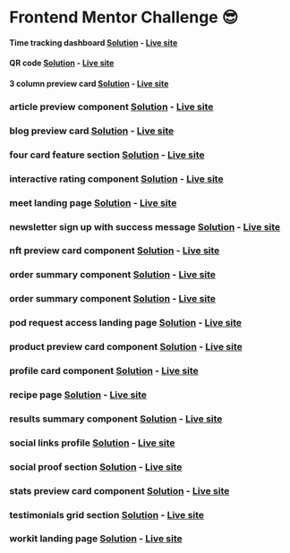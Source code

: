 # Frontend Mentor Challenge 😎

#### Time tracking dashboard [Solution](https://github.com/Smailen5/Frontend-Mentor-Challenge/tree/main/time-tracking-dashboard-main-main) - [Live site](https://smailen5.github.io/Frontend-Mentor-Challenge/time-tracking-dashboard-main-main/)

#### QR code [Solution](https://github.com/Smailen5/Frontend-Mentor-Challenge/tree/main/qr-code-component-main-main) - [Live site](https://smailen5.github.io/Frontend-Mentor-Challenge/qr-code-component-main-main/)

#### 3 column preview card [Solution](https://github.com/Smailen5/Frontend-Mentor-Challenge/tree/main/) - [Live site](https://smailen5.github.io/Frontend-Mentor-Challenge/)

### article preview component [Solution](https://github.com/Smailen5/Frontend-Mentor-Challenge/tree/main/) - [Live site](https://smailen5.github.io/Frontend-Mentor-Challenge/)

### blog preview card [Solution](https://github.com/Smailen5/Frontend-Mentor-Challenge/tree/main/) - [Live site](https://smailen5.github.io/Frontend-Mentor-Challenge/)

### four card feature section [Solution](https://github.com/Smailen5/Frontend-Mentor-Challenge/tree/main/) - [Live site](https://smailen5.github.io/Frontend-Mentor-Challenge/)

### interactive rating component [Solution](https://github.com/Smailen5/Frontend-Mentor-Challenge/tree/main/) - [Live site](https://smailen5.github.io/Frontend-Mentor-Challenge/)

### meet landing page [Solution](https://github.com/Smailen5/Frontend-Mentor-Challenge/tree/main/) - [Live site](https://smailen5.github.io/Frontend-Mentor-Challenge/)

### newsletter sign up with success message [Solution](https://github.com/Smailen5/Frontend-Mentor-Challenge/tree/main/) - [Live site](https://smailen5.github.io/Frontend-Mentor-Challenge/)

### nft preview card component [Solution](https://github.com/Smailen5/Frontend-Mentor-Challenge/tree/main/) - [Live site](https://smailen5.github.io/Frontend-Mentor-Challenge/)

### order summary component [Solution](https://github.com/Smailen5/Frontend-Mentor-Challenge/tree/main/) - [Live site](https://smailen5.github.io/Frontend-Mentor-Challenge/)

### order summary component [Solution](https://github.com/Smailen5/Frontend-Mentor-Challenge/tree/main/) - [Live site](https://smailen5.github.io/Frontend-Mentor-Challenge/)

### pod request access landing page [Solution](https://github.com/Smailen5/Frontend-Mentor-Challenge/tree/main/) - [Live site](https://smailen5.github.io/Frontend-Mentor-Challenge/)

### product preview card component [Solution](https://github.com/Smailen5/Frontend-Mentor-Challenge/tree/main/) - [Live site](https://smailen5.github.io/Frontend-Mentor-Challenge/)

### profile card component [Solution](https://github.com/Smailen5/Frontend-Mentor-Challenge/tree/main/) - [Live site](https://smailen5.github.io/Frontend-Mentor-Challenge/)

### recipe page [Solution](https://github.com/Smailen5/Frontend-Mentor-Challenge/tree/main/) - [Live site](https://smailen5.github.io/Frontend-Mentor-Challenge/)

### results summary component [Solution](https://github.com/Smailen5/Frontend-Mentor-Challenge/tree/main/) - [Live site](https://smailen5.github.io/Frontend-Mentor-Challenge/)

### social links profile [Solution](https://github.com/Smailen5/Frontend-Mentor-Challenge/tree/main/) - [Live site](https://smailen5.github.io/Frontend-Mentor-Challenge/)

### social proof section [Solution](https://github.com/Smailen5/Frontend-Mentor-Challenge/tree/main/) - [Live site](https://smailen5.github.io/Frontend-Mentor-Challenge/)

### stats preview card component [Solution](https://github.com/Smailen5/Frontend-Mentor-Challenge/tree/main/) - [Live site](https://smailen5.github.io/Frontend-Mentor-Challenge/)

### testimonials grid section [Solution](https://github.com/Smailen5/Frontend-Mentor-Challenge/tree/main/) - [Live site](https://smailen5.github.io/Frontend-Mentor-Challenge/)

### workit landing page [Solution](https://github.com/Smailen5/Frontend-Mentor-Challenge/tree/main/) - [Live site](https://smailen5.github.io/Frontend-Mentor-Challenge/)
